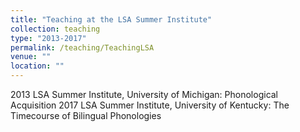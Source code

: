 ```yaml
---
title: "Teaching at the LSA Summer Institute"
collection: teaching
type: "2013-2017"
permalink: /teaching/TeachingLSA
venue: ""
location: ""
---
```

2013 LSA Summer Institute, University of Michigan: Phonological Acquisition
2017 LSA Summer Institute, University of Kentucky: The Timecourse of Bilingual Phonologies
